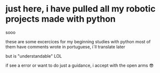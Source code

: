 # just here, i have pulled all my robotic projects made with python
sooo

these are some excercices for my beginning studies with python
most of them have comments wrote in portuguese, i´ll translate later

but is "understandable" LOL

if see a error or want to do just a guidance, i accept with the open arms 😎
